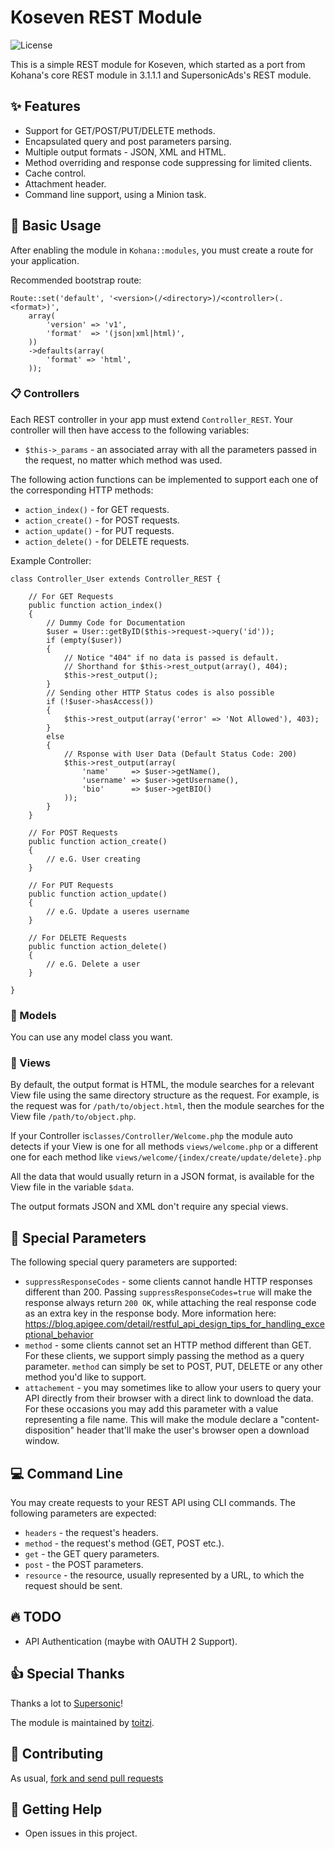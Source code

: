 # Koseven REST Module
![License](https://img.shields.io/badge/license-BSD--3--Clause-green.svg)

This is a simple REST module for Koseven, which started as a port 
from Kohana's core REST module in 3.1.1.1 and SupersonicAds's REST module.

## :sparkles: Features

* Support for GET/POST/PUT/DELETE methods.
* Encapsulated query and post parameters parsing.
* Multiple output formats - JSON, XML and HTML.
* Method overriding and response code suppressing for limited clients.
* Cache control.
* Attachment header.
* Command line support, using a Minion task.

## :page_facing_up: Basic Usage

After enabling the module in `Kohana::modules`, you must create a route for your application.

Recommended bootstrap route:

	Route::set('default', '<version>(/<directory>)/<controller>(.<format>)',
		array(
			'version' => 'v1',
			'format'  => '(json|xml|html)',
		))
		->defaults(array(
			'format' => 'html',
		));
		
### :clipboard: Controllers

Each REST controller in your app must extend `Controller_REST`. Your controller will then have access to the following variables:

* `$this->_params` - an associated array with all the parameters passed in the request, no matter which method was used.

The following action functions can be implemented to support each one of the corresponding HTTP methods:

* `action_index()` - for GET requests.
* `action_create()` - for POST requests.
* `action_update()` - for PUT requests.
* `action_delete()` - for DELETE requests.

Example Controller:

````
class Controller_User extends Controller_REST {

	// For GET Requests
	public function action_index()
	{
		// Dummy Code for Documentation
		$user = User::getByID($this->request->query('id'));
		if (empty($user)) 
		{
			// Notice "404" if no data is passed is default.
			// Shorthand for $this->rest_output(array(), 404);
			$this->rest_output();
		}
		// Sending other HTTP Status codes is also possible
		if (!$user->hasAccess())
		{
			$this->rest_output(array('error' => 'Not Allowed'), 403);
		}
		else
		{
			// Rsponse with User Data (Default Status Code: 200)
			$this->rest_output(array(
				'name'	   => $user->getName(),
				'username' => $user->getUsername(),
				'bio'	   => $user->getBIO()
			));	
		}
	}

	// For POST Requests
	public function action_create()
	{
		// e.G. User creating
	}
	
	// For PUT Requests
	public function action_update()
	{
		// e.G. Update a useres username
	}
	
	// For DELETE Requests
	public function action_delete()
	{
		// e.G. Delete a user
	}

} 
````

### :memo: Models

You can use any model class you want.

### :newspaper: Views

By default, the output format is HTML, the module searches for a relevant 
View file using the same directory structure as the request. For example, 
is the request was for `/path/to/object.html`, then the module searches for the 
View file `/path/to/object.php`.

If your Controller is`classes/Controller/Welcome.php`
the module auto detects if your View is one for all methods `views/welcome.php` or
a different one for each method like `views/welcome/{index/create/update/delete}.php`

All the data that would usually return in a JSON format, is available for the View file in the variable `$data`.

The output formats JSON and XML don't require any special views.

## :paperclip: Special Parameters

The following special query parameters are supported:

* `suppressResponseCodes` - some clients cannot handle HTTP responses different than 200. Passing `suppressResponseCodes=true` will make the response always return `200 OK`, while attaching the real response code as an extra key in the response body. More information here: <https://blog.apigee.com/detail/restful_api_design_tips_for_handling_exceptional_behavior>
* `method` - some clients cannot set an HTTP method different than GET. For these clients, we support simply passing the method as a query parameter. `method` can simply be set to POST, PUT, DELETE or any other method you'd like to support.
* `attachement` - you may sometimes like to allow your users to query your API directly from their browser with a direct link to download the data. For these occasions you may add this parameter with a value representing a file name. This will make the module declare a "content-disposition" header that'll make the user's browser open a download window.

## :computer: Command Line

You may create requests to your REST API using CLI commands. The following parameters are expected:

* `headers` - the request's headers.
* `method` - the request's method (GET, POST etc.).
* `get` - the GET query parameters.
* `post` - the POST parameters.
* `resource` - the resource, usually represented by a URL, to which the request should be sent.

## :fire: TODO


* API Authentication (maybe with OAUTH 2 Support).

## :thumbsup: Special Thanks

Thanks a lot to [Supersonic](http://www.supersonic.com)!

The module is maintained by [toitzi](https://github.com/toitzi).

## :clap: Contributing

As usual, [fork and send pull requests](https://help.github.com/articles/fork-a-repo)

## :beginner: Getting Help

* Open issues in this project.
